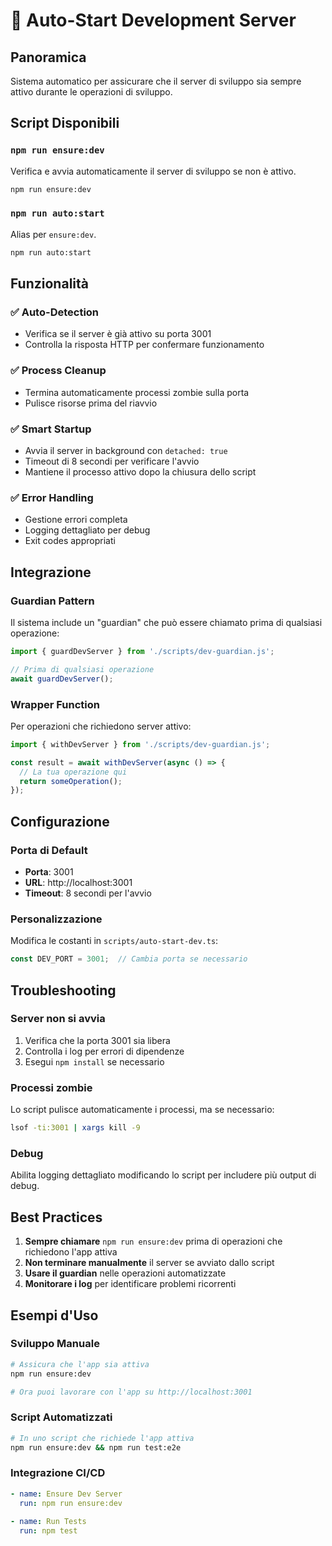# 🚀 Auto-Start Development Server

## Panoramica

Sistema automatico per assicurare che il server di sviluppo sia sempre attivo durante le operazioni di sviluppo.

## Script Disponibili

### `npm run ensure:dev`
Verifica e avvia automaticamente il server di sviluppo se non è attivo.

```bash
npm run ensure:dev
```

### `npm run auto:start` 
Alias per `ensure:dev`.

```bash
npm run auto:start
```

## Funzionalità

### ✅ Auto-Detection
- Verifica se il server è già attivo su porta 3001
- Controlla la risposta HTTP per confermare funzionamento

### ✅ Process Cleanup
- Termina automaticamente processi zombie sulla porta
- Pulisce risorse prima del riavvio

### ✅ Smart Startup
- Avvia il server in background con `detached: true`
- Timeout di 8 secondi per verificare l'avvio
- Mantiene il processo attivo dopo la chiusura dello script

### ✅ Error Handling
- Gestione errori completa
- Logging dettagliato per debug
- Exit codes appropriati

## Integrazione

### Guardian Pattern
Il sistema include un "guardian" che può essere chiamato prima di qualsiasi operazione:

```typescript
import { guardDevServer } from './scripts/dev-guardian.js';

// Prima di qualsiasi operazione
await guardDevServer();
```

### Wrapper Function
Per operazioni che richiedono server attivo:

```typescript
import { withDevServer } from './scripts/dev-guardian.js';

const result = await withDevServer(async () => {
  // La tua operazione qui
  return someOperation();
});
```

## Configurazione

### Porta di Default
- **Porta**: 3001
- **URL**: http://localhost:3001
- **Timeout**: 8 secondi per l'avvio

### Personalizzazione
Modifica le costanti in `scripts/auto-start-dev.ts`:

```typescript
const DEV_PORT = 3001;  // Cambia porta se necessario
```

## Troubleshooting

### Server non si avvia
1. Verifica che la porta 3001 sia libera
2. Controlla i log per errori di dipendenze
3. Esegui `npm install` se necessario

### Processi zombie
Lo script pulisce automaticamente i processi, ma se necessario:

```bash
lsof -ti:3001 | xargs kill -9
```

### Debug
Abilita logging dettagliato modificando lo script per includere più output di debug.

## Best Practices

1. **Sempre chiamare** `npm run ensure:dev` prima di operazioni che richiedono l'app attiva
2. **Non terminare manualmente** il server se avviato dallo script
3. **Usare il guardian** nelle operazioni automatizzate
4. **Monitorare i log** per identificare problemi ricorrenti

## Esempi d'Uso

### Sviluppo Manuale
```bash
# Assicura che l'app sia attiva
npm run ensure:dev

# Ora puoi lavorare con l'app su http://localhost:3001
```

### Script Automatizzati
```bash
# In uno script che richiede l'app attiva
npm run ensure:dev && npm run test:e2e
```

### Integrazione CI/CD
```yaml
- name: Ensure Dev Server
  run: npm run ensure:dev
  
- name: Run Tests
  run: npm test
```
